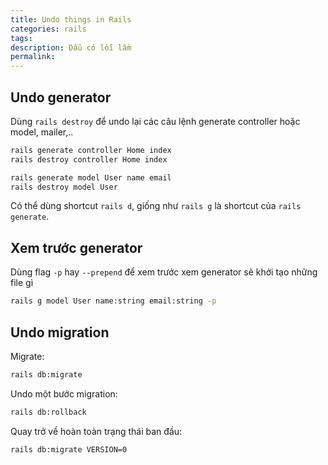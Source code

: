 ```yaml
---
title: Undo things in Rails
categories: rails
tags: 
description: Dẫu có lỗi lầm
permalink: 
---
```


## Undo generator
Dùng `rails destroy` để undo lại các câu lệnh generate controller hoặc model, mailer,..
```sh
rails generate controller Home index
rails destroy controller Home index

rails generate model User name email
rails destroy model User
```
Có thể dùng shortcut `rails d`, giống như `rails g` là shortcut của `rails generate`.
## Xem trước generator
Dùng flag `-p` hay `--prepend` để xem trước xem generator sẽ khởi tạo những file gì
```sh
rails g model User name:string email:string -p
```
## Undo migration
Migrate:
```sh
rails db:migrate
```
Undo một bước migration:
```sh
rails db:rollback
```
Quay trở về hoàn toàn trạng thái ban đầu:
```sh
rails db:migrate VERSION=0
```
